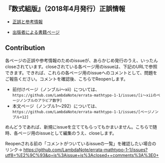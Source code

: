 ## 『数式組版』（2018年4月発行）正誤情報

* [正誤と参考情報](https://github.com/LambdaNote/errata-mathtypo-1-1/issues?q=is%3Aissue+is%3Aopen+sort%3Acreated-asc)

* [出版者による書籍ページ](https://www.lambdanote.com/collections/mathtypo)

## Contribution

各ページの正誤や参考情報のためのissueが、あらかじめ発行のうえ、いったんcloseされています。closeされている各ページ用のissueは、下記のURLで参照できます。できれば、これらの各ページ用のissueへのコメントとして、問題をご報告ください。コメントを確認後、こちらでReopenします。

* 前付けページ（ノンブルi～xii）については、`https://github.com/LambdaNote/errata-mathtypo-1-1/issues/[i～xiiのページノンブルのアラビア数字]`
* 本文ページ（ノンブル1～292）については、`https://github.com/LambdaNote/errata-mathtypo-1-1/issues/[ページノンブル+12]`

めんどうであれば、新規にissueを立ててもらってもかまいません。こちらで随時、各ページ用のissueとして編集のうえ、closeします。

Reopenされる前の「コメントがついているissueの一覧」を確認したい場合のリンク→ https://github.com/LambdaNote/errata-mathtypo-1-1/issues?utf8=%E2%9C%93&q=is%3Aissue+is%3Aclosed++comments%3A%3E0+
